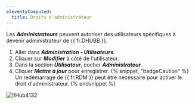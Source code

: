 ```yaml
---
eleventyComputed:
  title: Droits d'administrateur
---
```

Les ***Administrateurs*** peuvent autoriser des utilisateurs spécifiques à devenir administrateur de {{ fr.DHUBB }}.
1. Aller dans ***Administration - Utilisateurs***.
2. Cliquer sur ***Modifier*** à côté de l'utilisateur.
3. Dans la section ***Utilisateur***, cocher ***Administrateur***.
4. Cliquer ***Mettre à jour*** pour enregistrer.
{% snippet, "badgeCaution" %}
Un redémarrage de {{ fr.RDM }} peut être nécessaire pour activer le droit d'administrateur.
{% endsnippet %}

![!!Hub4132](https://cdnweb.devolutions.net/docs/fr/hub/Hub4132.png)

